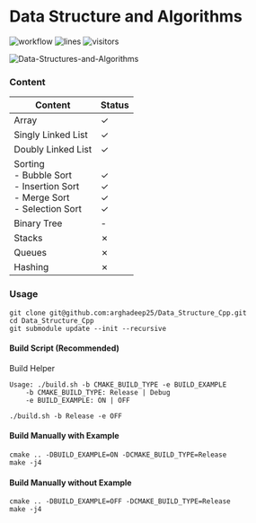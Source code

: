 # Data Structure and Algorithms

![workflow](https://github.com/arghadeep25/Data-Structures-and-Algorithms/actions/workflows/cmake.yml/badge.svg) 
![lines](https://tokei.rs/b1/github/arghadeep25/Data-Structures-and-Algorithms)
![visitors](https://api.visitorbadge.io/api/visitors?path=https%3A%2F%2Fgithub.com%2Farghadeep25%2FData-Structures-and-Algorithms&countColor=%23263759)

![Data-Structures-and-Algorithms](https://socialify.git.ci/arghadeep25/Data-Structures-and-Algorithms/image?description=1&font=Inter&forks=1&language=1&name=1&owner=1&pattern=Charlie%20Brown&stargazers=1&theme=Dark)
### Content

| Content                                                                                  | Status                                           |
|------------------------------------------------------------------------------------------|--------------------------------------------------|
| Array                                                                                    | &check;                                          |
| Singly Linked List                                                                       | &check;                                          |
| Doubly Linked List                                                                       | &check;                                          |
| Sorting<br/> - Bubble Sort<br/> - Insertion Sort<br/> - Merge Sort<br/> - Selection Sort | <br/>&check;<br/>&check;<br/>&check;<br/>&check; |
| Binary Tree                                                                              | -                                                |
| Stacks                                                                                   | &cross;                                          |
| Queues                                                                                   | &cross;                                          |
| Hashing                                                                                  | &cross;                                          |

### Usage

```
git clone git@github.com:arghadeep25/Data_Structure_Cpp.git
cd Data_Structure_Cpp
git submodule update --init --recursive 
```

#### Build Script (Recommended)
Build Helper
```
Usage: ./build.sh -b CMAKE_BUILD_TYPE -e BUILD_EXAMPLE
	-b CMAKE_BUILD_TYPE: Release | Debug
	-e BUILD_EXAMPLE: ON | OFF
```
```
./build.sh -b Release -e OFF
```

#### Build Manually with Example
```
cmake .. -DBUILD_EXAMPLE=ON -DCMAKE_BUILD_TYPE=Release
make -j4
```

#### Build Manually without Example
```
cmake .. -DBUILD_EXAMPLE=OFF -DCMAKE_BUILD_TYPE=Release
make -j4
```